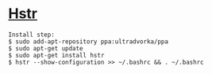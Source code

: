 # [Hstr](https://github.com/dvorka/hstr)
```
Install step:
$ sudo add-apt-repository ppa:ultradvorka/ppa
$ sudo apt-get update
$ sudo apt-get install hstr
$ hstr --show-configuration >> ~/.bashrc && . ~/.bashrc
```
